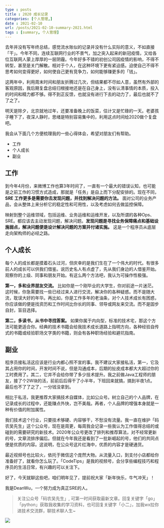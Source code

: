 ```yaml
---
type : posts
title : 2020 成长记录
categories: [个人管理,] 
date : 2021-02-10
url: /posts/2021-02-10-summary-2021.html 
tags : [summary, 个人管理]
---
```


去年并没有写年终总结，感觉流水账似的记录并没有什么实际的意义，不如直接「干」。今年不同，连续互联网行业的不景气，加之突入起来的新冠疫情，又给各位互联网人蒙上厚厚的一层阴霾。今年好多不错的初创公司因疫情的影响，不得不转型，甚至是关门解散。相对于个人，在这种环境下更有紧迫感。迫使自己不得不思考如何变得更好，如何使自己更有竞争力，如何能够赚更多的「钱」。

这两年中，利用周末时间和朋友折腾过几次，但结果都不尽如人意，虽然有外部的客观原因，我后期复盘总结归根接地还是在自己身上，没有认清事情的本质，投入的时间和精力都不够。得不到正反馈，也就没有进行下去的动力了，最后也就不了了之了。

明天是除夕，北京就地过年，还要准备晚上的饭菜，估计又是忙碌的一天。老婆孩子睡下了，夜深人静时，思绪是特别容易集中的，利用这点时间给2020做个复盘吧。

我会从下面几个方便梳理我的一些心得体会，希望对朋友们有帮助。

- 工作
- 个人成长
- 副业 

## 工作 

到今年4月份，来微博工作也算3年时间了，一直有一个最大的错误认知，也可能是之前工作的习惯方式造成，那就是「任务」是自上而下分配安排的。现在不同，**SRE 工作更多是需要你去发现问题，并找到解决问题的方法。** 面对公司的业务产品，会从整体上来分析它的稳定性和可用性，以及考虑如何去做监控保障。

映射到整个运维领域，包括运维、业务运维和运维开发，以及所谓的各种Ops、SRE。都应该去主动发现问题，解决问题。**发现问题是寻找业务保障痛点和基础设施弱点，解决问题便是设计解决问题的方案并付诸实施。** 这是一个程序员从底层走向架构师的必经之路。

## 个人成长

每个人的成长都是摸着石头过河，但庆幸的是我们生在了一个伟大的时代。有很多前人的成长可以供我们借鉴。说历史名人有点虚了，先从我们身边的人借鉴开始。观察你的上级、同事和朋友开始。有这么两个方法吧，我认为可操作性极强。

**第一，多和业界朋友交流。** 比如你是一个刚毕业的大学生，你对前途一片迷茫。这时候，你急需要找一些已经过来人进行交流，解决你的各种疑惑。而不是随大流，耽误大好的年华。再比如，你是工作多年的老油条，对个人技术成长有困惑，你应该做的便是找资历和工作时间比你长的同事、领导或网友来交流。而不是固步自封，盲目选择。

**第二，多读书，从书中寻找答案。** 如果你属于内向型，标准的技术宅，那这个方法可能更适合你。经典的技术书籍会给我技术成长道路上指明方向，各种经验自传式的书籍或经验职场文字类的书籍，则会有各种职场经验和避坑指南。


## 副业

程序员接私活这应该是行业内都心照不宣的事。我不建议大家接私活，第一，它及其占用你的时间，开发时间不说，但是沟通成本，后期的扯皮成本都大大超过你的工时费用了。其二，它并不会给你带了多少技术提升。我之前做Java工程师的朋友，接了个2W块的活，前前后后得干了小半年，下班回来就搞，搞到半夜1点。最后也不了了之了，一分钱没拿到。

相比于私活，我更推荐大家搞技术自媒体，比如公众号。树立自己的个人品牌，在记录成长的过程中，还能赚点外快，岂不美哉。再者，个人品牌的增强本身就是一种有价值的附加属性。

我们技术这个行业，只要技术够硬、内容够干，不愁没有流量。我一直在维护「码农吴先生」这个公众号，现在是周更，每周我会记录一些我认为工作值得总结的或碰到的需要研究的新技术。2020年公众号更改了排列和推荐算法，对不经常更新的号，文章流排序偏后。但就在今年我还是看到了一批新崛起的号，他们的共同点便是优质的内容。这说明，在公众号这片红海中，优质的内容才是硬通货。

最近视频号也比较火，依托于微信这个庞然大物。从流量入口，到支付小店都给你准备好了，就看你怎么玩了。「CodeTips」是我的视频号，会分享些编程技巧和程序员的生活日常，有兴趣的可以关注下。


好了，今天就聊这些吧，咱们明年见了，提前祝大家「新年快乐，牛气冲天」！

我是DeanWu，一个努力成为真正SRE的人。

>关注公众号「码农吴先生」, 可第一时间获取最新文章。回复关键字「go」「python」获取我收集的学习资料，也可回复关键字「小二」，加我wx拉你进技术交流群，聊技术聊人生~ 

![](https://gitee.com/pylixm/picture/raw/master/2020-12-14/deanwu_wechat.png)

